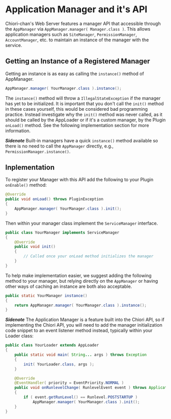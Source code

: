 # Application Manager and it's API

Chiori-chan's Web Server features a manager API that accessible through the `AppManager` via `AppManager.manager( Manager.class )`. This allows application managers such as `SiteManager`, `PermissionManager`, `AccountManager`, etc. to maintain an instance of the manager with the service.

## Getting an Instance of a Registered Manager

Getting an instance is as easy as calling the `instance()` method of AppManager.

```java
AppManager.manager( YourManager.class ).instance();
```

The `instance()` method will throw a `IllegalStateException` if the manager has yet to be initialized. It is important that you don't call the `init()` method in these cases yourself, this would be considered bad programming practice. Instead investigate why the `init()` method was never called, as it should be called by the AppLoader or if it's a custom manager, by the Plugin `onLoad()` method. See the following implementation section for more information.

***Sidenote*** Built-in managers have a quick `instance()` method available so there is no need to call the `AppManager` directly, e.g., `PermissionManager.instance()`.

## Inplementation

To register your Manager with this API add the following to your Plugin `onEnable()` method:
```java
@Override
public void onLoad() throws PluginException
{
    AppManager.manager( YourManager.class ).init();
}
```

Then within your manager class implement the `ServiceManager` interface.

```java
public class YourManager implements ServiceManager
{
    @Override
    public void init()
    {
        // Called once your onLoad method initializes the manager
    }
}
```

To help make implementation easier, we suggest adding the following method to your manager, but relying directly on the `AppManager` or having other ways of caching an instance are both also acceptable.

```java
public static YourManager instance()
{
	return AppManager.manager( YourManager.class ).instance();
}
```

***Sidenote*** The Application Manager is a feature built into the Chiori API, so if implementing the Chiori API, you will need to add the manager initialization code snippet to an event listener method instead, typically within your Loader class:

```java
public class YourLoader extends AppLoader
{
    public static void main( String... args ) throws Exception
	{
		init( YourLoader.class, args );
	}

    @Override
    @EventHandler( priority = EventPriority.NORMAL )
    public void onRunlevelChange( RunlevelEvent event ) throws ApplicationException
    {
        if ( event.getRunLevel() == Runlevel.POSTSTARTUP )
            AppManager.manager( YourManager.class ).init();
    }
}
```